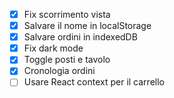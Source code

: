 - [x] Fix scorrimento vista
- [x] Salvare il nome in localStorage
- [x] Salvare ordini in indexedDB
- [x] Fix dark mode
- [x] Toggle posti e tavolo
- [x] Cronologia ordini
- [ ] Usare React context per il carrello
